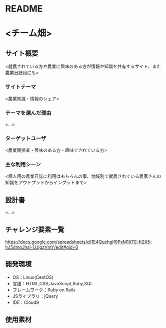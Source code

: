 # README

# <チーム畑>

## サイト概要
<就農されている方や農業に興味のある方が情報や知識を共有するサイト、また農業日誌用にも>

### サイトテーマ
<農業知識・情報のシェア>

### テーマを選んだ理由
<...>

### ターゲットユーザ
<農業関係者・興味のある方・趣味でされている方>

### 主な利用シーン
<個人用の農業日誌に利用はもちろんの事、地域別で就農されている農家さんの知識をアウトプットからインプットまで>

## 設計書
<...>

## チャレンジ要素一覧
<https://docs.google.com/spreadsheets/d/1E4Quehglf9PxM1XTE-ft2X5-hJ5dmoJhsI-UJlgzVmY/edit#gid=0>

## 開発環境
- OS：Linux(CentOS)
- 言語：HTML,CSS,JavaScript,Ruby,SQL
- フレームワーク：Ruby on Rails
- JSライブラリ：jQuery
- IDE：Cloud9

## 使用素材
